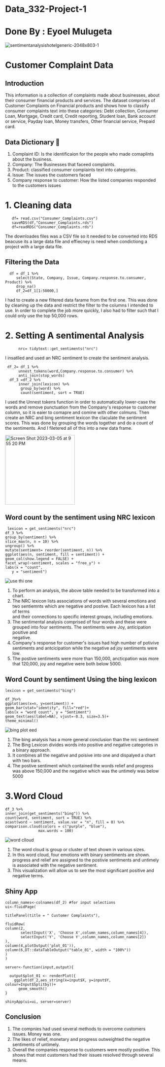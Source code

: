 # Data_332-Project-1
# Done By : Eyoel Mulugeta
![sentimentanalysishotelgeneric-2048x803-1](https://user-images.githubusercontent.com/112992643/223336825-c1d91c02-36d2-49f5-986e-7785318d7ff2.jpg)


# Customer Complaint Data 

## Introduction
This information is a collection of complaints made about businesses, about their consumer financial products and services. The dataset comprises of Customer Complaints on Financial products and shows how to classify consumer complaints text into these categories: Debt collection, Consumer Loan, Mortgage, Credit card, Credit reporting, Student loan, Bank account or service, Payday loan, Money transfers, Other financial service, Prepaid card.

## Data Dictionary 📖
 1. Complaint ID: Is the identificaion for the people who made comaplints about the business.
 2. Company: The Businesses that faceed complaints. 
 3. Product: classified consumer complaints text into categories.
 4. Issue: The issues the customers faced 
 5. Company response to customer: How the listed companies responded to the customers issues 

# 1. Cleaning data
   
       df= read.csv("Consumer_Complaints.csv")
       saveRDS(df,"Consumer_Complaints.rds")
       df=readRDS("Consumer_Complaints.rds")
  
The downloades files was a CSV file so it needed to be converted into RDS beacuse its a large data file and effiecney is need when condictiong a project with a large data file. 

## Filtering the Data 

      df = df_1 %>%
         select(State, Company, Issue, Company.response.to.consumer, Product) %>%
         drop_na()
         df_2=df_1[1:50000,]

I had to create  a new filtered data farame from the first one. This was done by cleaning up the data and restrict the filter to the columns I intended to use. In order to complete the job more quickly, I also had to filter such that I could only use the top 50,000 rows.

# 2. Setting A sentimental Analysis

          nrc= tidytext::get_sentiments("nrc")
I insatlled and used an NRC sentiment to create the sentiment analysis. 

     df_2= df_1 %>%
          unnest_tokens(word,Company.response.to.consumer) %>%
          anti_join(stop_words)
      df_3 =df_2 %>% 
          inner_join(lexicon) %>% 
           group_by(word) %>% 
           count(sentiment, sort = TRUE) 
I used the Unnest tokens function in order to automatically lower-case the words and remove punctuation from the Company's response to customer column, so it is eaier to comapre and comine with other colmuns. Then create an NRC and bing sentiment lexicon the claculate the sentiment scores. This was done by grouping the words together and do a count of the sentiments. And I filetered all of this into a new data frame. 


<img width="226" alt="Screen Shot 2023-03-05 at 9 55 20 PM" src="https://user-images.githubusercontent.com/112992643/223016941-8f88dd0c-8ec9-483d-b745-16a9ecaa6c98.png">


## Word count by the sentiment using NRC lexicon
   
     lexicon = get_sentiments("nrc")
    df_3 %>%
    group_by(sentiment) %>%
    slice_max(n, n = 10) %>% 
    ungroup() %>%
    mutate(sentiment= reorder(sentiment, n)) %>%
    ggplot(aes(n, sentiment, fill = sentiment)) +
    geom_col(show.legend = FALSE) +
    facet_wrap(~sentiment, scales = "free_y") +
    labs(x = "count",
       y = "sentiment")
![use thi one](https://user-images.githubusercontent.com/112992643/223239769-3d4292fe-d449-4059-84c4-dd24d47e0827.png)

   1. To perform an analysis, the above table needed to be transformed into a chart. 
   2. The NRC lexicon lists associations of words with several emotions and two sentiemnts which are negative and postive. Each lexicon has a list of
      terms          
       and their connections to specific interest groups, including emotions. 
   3. The sentimental analysis comprised of four words and these were grouped into four sentiments. The sentiments were Joy, anticipation positive and   
      negative.
   4. Company's response for customer's issues had high number of potivive sentiments and antcicipation while the negative ad joy sentiments were low. 
   5. The postive sentiments were more than 150,000, ancticpation was more that 120,000, joy and negative were both below 5000. 


## Word Count by sentiment Using the bing lexicon
  
    lexicon = get_sentiments("bing")

    df_3%>%
    ggplot(aes(x=n, y=sentiment)) +
    geom_bar(stat="identity", fill="red")+
    labs(x = "word count", y = "Sentiment")
    geom_text(aes(label=NA), vjust=-0.3, size=3.5)+
    theme_minimal()

![bing plot eed](https://user-images.githubusercontent.com/112992643/223234038-502f2698-37a8-493e-86b8-3a925b349b64.png)

   1. The bing analysis has a more general conclusion than the nrc sentiment 
   2. The Bing Lexicon divides words into positive and negative categories in a binary approach.
   3. It combines all the negative and poisive into one and dispalyed a chart with two bars. 
   4. The postive sentiment which contained the words relief and progress was above 150,000 and the negative which was the untimely was below 5000

# 3.Word Cloud

    df_3 %>%
    inner_join(get_sentiments("bing")) %>%
    count(word, sentiment, sort = TRUE) %>%
    acast(word ~ sentiment, value.var = "n", fill = 0) %>%
    comparison.cloud(colors = c("purple", "blue"),
                   max.words = 100)
                   
![word clloud](https://user-images.githubusercontent.com/112992643/223245855-8040cdcd-28b9-496d-827c-ed510b49f408.png)

  1. The word cloud is group or cluster of text shown in various sizes.
  2. In this word cloud, four emotions with binary sentiments are shown. progress and relief are assigned to the postivie sentiments and untimely is
      associated with the negative sentiment. 
  3. This visualization will allow us to see the most significant positive and negative terms.   

## Shiny App
    column_names<-colnames(df_2) #for input selections
    ui<-fluidPage( 
  
    titlePanel(title = " Customer Complaints"),
  
    fluidRow(
    column(2,
           selectInput('X', 'Choose X',column_names,column_names[4]),
           selectInput('Y', 'Choose Y',column_names,column_names[2])
    ),
    column(4,plotOutput('plot_01')),
    column(6,DT::dataTableOutput("table_01", width = "100%"))
    )
    )
    
    server<-function(input,output){
      
      output$plot_01 <- renderPlot({
        ggplot(df_2,aes_string(x=input$X, y=input$Y, colour=Input$Splitby))+
          geom_smooth()
    }

    shinyApp(ui=ui, server=server)
    
 ## Conclusion 
 
1. The compnies had used several methods to overcome customers issues. Money was one.
2. The likes of relief, monetary and progress outweighted the negative sentiments of untimely.
3. Overall the companies response to customers were mostly positive. This shows that most customers had their issues resolved through several means. 
      




















